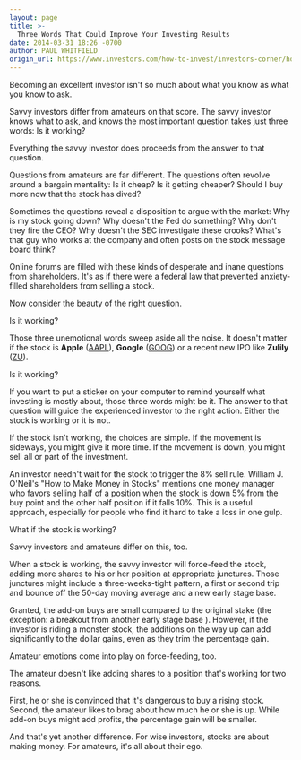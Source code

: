 ```yaml
---
layout: page
title: >-
  Three Words That Could Improve Your Investing Results
date: 2014-03-31 18:26 -0700
author: PAUL WHITFIELD
origin_url: https://www.investors.com/how-to-invest/investors-corner/how-to-improve-my-investing-performance
---
```





Becoming an excellent investor isn't so much about what you know as what you know to ask.


Savvy investors differ from amateurs on that score. The savvy investor knows what to ask, and knows the most important question takes just three words: Is it working?


Everything the savvy investor does proceeds from the answer to that question.


Questions from amateurs are far different. The questions often revolve around a bargain mentality: Is it cheap? Is it getting cheaper? Should I buy more now that the stock has dived?


Sometimes the questions reveal a disposition to argue with the market: Why is my stock going down? Why doesn't the Fed do something? Why don't they fire the CEO? Why doesn't the SEC investigate these crooks? What's that guy who works at the company and often posts on the stock message board think?


Online forums are filled with these kinds of desperate and inane questions from shareholders. It's as if there were a federal law that prevented anxiety-filled shareholders from selling a stock.


Now consider the beauty of the right question.


Is it working?


Those three unemotional words sweep aside all the noise. It doesn't matter if the stock is **Apple** ([AAPL](https://research.investors.com/quote.aspx?symbol=AAPL)), **Google** ([GOOG](https://research.investors.com/quote.aspx?symbol=GOOG)) or a recent new IPO like **Zulily** ([ZU](https://research.investors.com/quote.aspx?symbol=ZU)).


Is it working?


If you want to put a sticker on your computer to remind yourself what investing is mostly about, those three words might be it. The answer to that question will guide the experienced investor to the right action. Either the stock is working or it is not.


If the stock isn't working, the choices are simple. If the movement is sideways, you might give it more time. If the movement is down, you might sell all or part of the investment.


An investor needn't wait for the stock to trigger the 8% sell rule. William J. O'Neil's "How to Make Money in Stocks" mentions one money manager who favors selling half of a position when the stock is down 5% from the buy point and the other half position if it falls 10%. This is a useful approach, especially for people who find it hard to take a loss in one gulp.


What if the stock is working?


Savvy investors and amateurs differ on this, too.


When a stock is working, the savvy investor will force-feed the stock, adding more shares to his or her position at appropriate junctures. Those junctures might include a three-weeks-tight pattern, a first or second trip and bounce off the 50-day moving average and a new early stage base.


Granted, the add-on buys are small compared to the original stake (the exception: a breakout from another early stage base ). However, if the investor is riding a monster stock, the additions on the way up can add significantly to the dollar gains, even as they trim the percentage gain.


Amateur emotions come into play on force-feeding, too.


The amateur doesn't like adding shares to a position that's working for two reasons.


First, he or she is convinced that it's dangerous to buy a rising stock. Second, the amateur likes to brag about how much he or she is up. While add-on buys might add profits, the percentage gain will be smaller.


And that's yet another difference. For wise investors, stocks are about making money. For amateurs, it's all about their ego.




